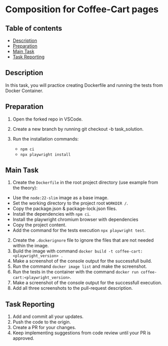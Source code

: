 # Composition for Coffee-Cart pages

## Table of contents

- [Description](#description)
- [Preparation](#preparation)
- [Main Task](#main-task)
- [Task Reporting](#task-reporting)

## Description

In this task, you will practice creating Dockerfile and running the tests from Docker Container. 

## Preparation

1. Open the forked repo in VSCode.
2. Create a new branch by running git checkout -b task_solution.
3. Run the installation commands:

    - `npm ci`
    - `npx playwright install`

## Main Task

1. Create the `Dockerfile` in the root project directory (use example from the theory):
- Use the `node:22-slim` image as a base image.
- Set the working directory to the project root `WORKDIR /`.
- Copy the package.json & package-lock.json files.
- Install the dependencies with `npm ci`.
- Install the playwright chromium browser with dependencies
- Copy the project content.
- Add the command for the tests execution `npx playwright test`. 
2. Create the `.dockerignore` file to ignore the files that are not needed within the image.
3. Build the image with command `docker build -t coffee-cart:<playwright_version> .`
4. Make a screenshot of the console output for the successfull build.
5. Run the command `docker image list` and make the screenshot.
6. Run the tests in the container with the command `docker run coffee-cart:<playwright_version>`.
7. Make a screenshot of the console output for the successfull execution.
8. Add all three screenshots to the pull-request description.


## Task Reporting

1. Add and commit all your updates.
2. Push the code to the origin.
3. Create a PR for your changes.
4. Keep implementing suggestions from code review until your PR is approved.
